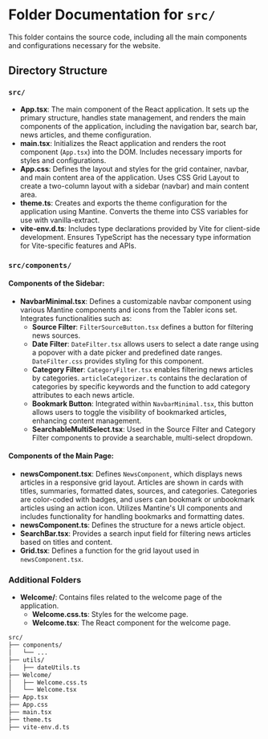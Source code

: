 # Folder Documentation for `src/` 
This folder contains the source code, including all the main components and configurations necessary for the website.


<!-- DIRECTORY STRUCTURE -->
## Directory Structure

### `src/`

- **App.tsx**: The main component of the React application. It sets up the primary structure, handles state management, and renders the main components of the application, including the navigation bar, search bar, news articles, and theme configuration.
- **main.tsx**: Initializes the React application and renders the root component (`App.tsx`) into the DOM. Includes necessary imports for styles and configurations.
- **App.css**: Defines the layout and styles for the grid container, navbar, and main content area of the application. Uses CSS Grid Layout to create a two-column layout with a sidebar (navbar) and main content area.
- **theme.ts**: Creates and exports the theme configuration for the application using Mantine. Converts the theme into CSS variables for use with vanilla-extract.
- **vite-env.d.ts**: Includes type declarations provided by Vite for client-side development. Ensures TypeScript has the necessary type information for Vite-specific features and APIs.

### `src/components/`

#### Components of the Sidebar:

- **NavbarMinimal.tsx**: Defines a customizable navbar component using various Mantine components and icons from the Tabler icons set. Integrates functionalities such as:
  - **Source Filter**: `FilterSourceButton.tsx` defines a button for filtering news sources.
  - **Date Filter**: `DateFilter.tsx` allows users to select a date range using a popover with a date picker and predefined date ranges. `DateFilter.css` provides styling for this component.
  - **Category Filter**: `CategoryFilter.tsx` enables filtering news articles by categories. `articleCategorizer.ts` contains the declaration of categories by specific keywords and the function to add category attributes to each news article.
  - **Bookmark Button**: Integrated within `NavbarMinimal.tsx`, this button allows users to toggle the visibility of bookmarked articles, enhancing content management.
  - **SearchableMultiSelect.tsx**: Used in the Source Filter and Category Filter components to provide a searchable, multi-select dropdown.

#### Components of the Main Page:

- **newsComponent.tsx**: Defines `NewsComponent`, which displays news articles in a responsive grid layout. Articles are shown in cards with titles, summaries, formatted dates, sources, and categories. Categories are color-coded with badges, and users can bookmark or unbookmark articles using an action icon. Utilizes Mantine's UI components and includes functionality for handling bookmarks and formatting dates.
- **newsComponent.ts**: Defines the structure for a news article object.
- **SearchBar.tsx**: Provides a search input field for filtering news articles based on titles and content.
- **Grid.tsx**: Defines a function for the grid layout used in `newsComponent.tsx`.

### Additional Folders

- **Welcome/**: Contains files related to the welcome page of the application.
  - **Welcome.css.ts**: Styles for the welcome page.
  - **Welcome.tsx**: The React component for the welcome page.



```sh
src/
├── components/
│   └── ...
├── utils/
│   ├── dateUtils.ts
├── Welcome/
│   ├── Welcome.css.ts
│   └── Welcome.tsx
├── App.tsx
├── App.css
├── main.tsx
├── theme.ts
├── vite-env.d.ts
```
